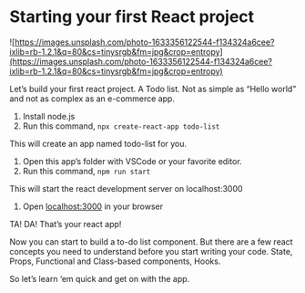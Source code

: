 # Starting your first React project

![https://images.unsplash.com/photo-1633356122544-f134324a6cee?ixlib=rb-1.2.1&q=80&cs=tinysrgb&fm=jpg&crop=entropy](https://images.unsplash.com/photo-1633356122544-f134324a6cee?ixlib=rb-1.2.1&q=80&cs=tinysrgb&fm=jpg&crop=entropy)

Let’s build your first react project. A Todo list. Not as simple as “Hello world” and not as complex as an e-commerce app.

1. Install node.js
2. Run this command, `npx create-react-app todo-list`

This will create an app named todo-list for you.

1. Open this app’s folder with VSCode or your favorite editor.
2. Run this command, `npm run start`

This will start the react development server on localhost:3000

1. Open [localhost:3000](http://localhost:3000) in your browser

TA! DA! That’s your react app!

Now you can start to build a to-do list component. But there are a few react concepts you need to understand before you start writing your code. State, Props, Functional and Class-based components, Hooks.

So let’s learn ‘em quick and get on with the app.